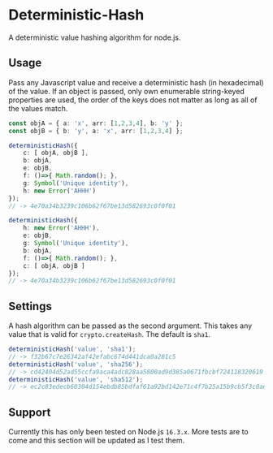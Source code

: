 # Deterministic-Hash
A deterministic value hashing algorithm for node.js.

## Usage
Pass any Javascript value and receive a deterministic hash (in hexadecimal) of the value. If an object is passed, only own enumerable string-keyed properties are used, the order of the keys does not matter as long as all of the values match.

```typescript
const objA = { a: 'x', arr: [1,2,3,4], b: 'y' };
const objB = { b: 'y', a: 'x', arr: [1,2,3,4] };

deterministicHash({
	c: [ objA, objB ],
	b: objA,
	e: objB,
	f: ()=>{ Math.random(); },
	g: Symbol('Unique identity'),
	h: new Error('AHHH')
});
// -> 4e70a34b3239c106b62f67be13d582693c0f0f01

deterministicHash({
	h: new Error('AHHH'),
	e: objB,
	g: Symbol('Unique identity'),
	b: objA,
	f: ()=>{ Math.random(); },
	c: [ objA, objB ]
});
// -> 4e70a34b3239c106b62f67be13d582693c0f0f01
```

## Settings

A hash algorithm can be passed as the second argument. This takes any value that is valid for `crypto.createHash`. The default is `sha1`.

```typescript
deterministicHash('value', 'sha1');
// -> f32b67c7e26342af42efabc674d441dca0a281c5
deterministicHash('value', 'sha256');
// -> cd42404d52ad55ccfa9aca4adc828aa5800ad9d385a0671fbcbf724118320619
deterministicHash('value', 'sha512');
// -> ec2c83edecb60304d154ebdb85bdfaf61a92bd142e71c4f7b25a15b9cb5f3c0ae301cfb3569cf240e4470031385348bc296d8d99d09e06b26f09591a97527296
```

## Support
Currently this has only been tested on Node.js `16.3.x`. More tests are to come and this section will be updated as I test them.